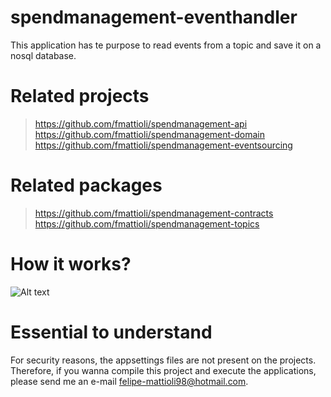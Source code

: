 # spendmanagement-eventhandler
This application has te purpose to read events from a topic and save it on a nosql database.

# Related projects
> https://github.com/fmattioli/spendmanagement-api
> https://github.com/fmattioli/spendmanagement-domain
> https://github.com/fmattioli/spendmanagement-eventsourcing <br/>

# Related packages
> https://github.com/fmattioli/spendmanagement-contracts <br/>
> https://github.com/fmattioli/spendmanagement-topics

# How it works?
![Alt text](src/SpendManagementDiagramFlow.jpg?raw=true "Title")

# Essential to understand
For security reasons, the appsettings files are not present on the projects. Therefore, if you wanna compile this project and execute the applications, please send me an e-mail felipe-mattioli98@hotmail.com. 
